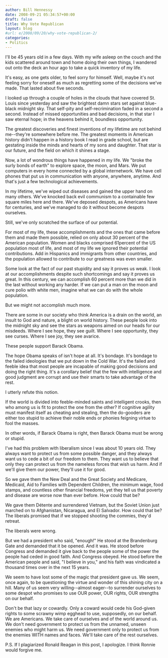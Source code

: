 ```yaml
---
author: Bill Hennessy
date: 2008-09-21 05:34:57+00:00
draft: false
title: Why Vote Republican
layout: blog
#url: e/2008/09/20/why-vote-republican-2/
categories:
- Politics
---
```


I'll be 45 years old in a few days. With my wife asleep on the couch and the kids scattered around town and home doing their own things, I wandered out onto the deck an hour ago to take a quick inventory of my life. 

It's easy, as one gets older, to feel sorry for himself. Well, maybe it's not feeling sorry for oneself as much as regretting some of the decisions we've made. That lasted about five seconds.

I looked up through a couple of holes in the clouds that have covered St. Louis since yesterday and saw the brightest damn stars set against blue-black midnight sky. That self-pity and self-recrimination faded in a second a second. Instead of missed opportunities and bad decisions, in that star I saw eternal hope; in the heavens behind it, boundless opportunity.

The greatest discoveries and finest inventions of my lifetime are not behind me--they're somewhere before me. The greatest moments in American history didn't happen in a history book I read in grade school, but are gestating inside the minds and hearts of my sons and daughter. That star is our future, and the field on which it shines a stage.

Now, a lot of wondrous things have happened in my life. We "broke the surly bonds of earth" to explore space, the moon, and Mars. We put computers in every home connected by a global internetwork. We have cell phones that put us in communication with anyone, anywhere, anytime. And that's just a few technological achievements.

In my lifetime, we've wiped out diseases and gained the upper hand on many others. We've knocked back evil communism to a containable few square miles here and there. We've deposed despots, as Americans have for centuries, and we've managed to do it without become despots ourselves.

Still, we've only scratched the surface of our potential.

For most of my life, these accomplishments and the ones that came before them and made them possible, relied on only about 30 percent of the American population. Women and blacks comprised 61percent of the US population most of life, and most of my life we ignored their potential contributions. Add in Hispanics and immigrants from other countries, and the population allowed to contribute to our greatness was even smaller.

Some look at the fact of our past stupidity and say it proves us weak. I look at our accomplishments despite such shortcomings and say it proves us great. In this century, we can accomplish 60 percent more than we did in the last without working any harder. If we can put a man on the moon and cure polio with white men, imagine what we can do with the whole population.

But we might not accomplish much more.

There are some in our society who think America is a drain on the world, an insult to God and nature, a blight on world history. These people look into the midnight sky and see the stars as weapons aimed on our heads for our misdeeds. Where I see hope, they see guilt. Where I see opportunity, they see curses. Where I see joy, they see avarice.

These people support Barack Obama. 

The hope Obama speaks of isn't hope at all. It's bondage. It's bondage to the failed ideologies that we put down in the Cold War. It's the failed and feeble idea that most people are incapable of making good decisions and doing the right thing. It's a corollary belief that the few with intelligence and good judgment are corrupt and use their smarts to take advantage of the rest. 

I utterly refute this notion.

If the world is divided into feeble-minded saints and intelligent crooks, then who among us is fit to protect the one from the other? If cognitive agility must manifest itself as cheating and stealing, then the do-gooders are either too stupid to achieve their noble ends or phonies feigning virtue to fool the masses.

In other words, if Barack Obama is right, then Barack Obama must be wrong or stupid.

I've had this problem with liberalism since I was about 10 years old. They always want to protect us from some possible danger, and they always want us to cede a bit of our freedom to them. They want us to believe that only they can protect us from the nameless forces that wish us harm. And if we'll give them our power, they'll use it for good. 

So we gave them the New Deal and the Great Society and Medicare, Medicaid, Aid to Families with Dependent Children, the minimum wage, food stamps, and countless other financial freedoms, yet they tell us that poverty and disease are worse now than ever before. How could that be?

We gave them Détente and surrendered Vietnam, but the Soviet Union just marched on to Afghanistan, Nicaragua, and El Salvador. How could that be? The liberals promised that if we stopped shooting the commies, they'd retreat. 

The liberals were wrong. 

But we had a president who said, "enough!" He stood at the Brandenburg Gate and demanded that it be opened. And it was. He stood before Congress and demanded it give back to the people some of the power the people had ceded in good faith. And Congress obeyed. He stood before the American people and said, "I believe in you," and his faith was vindicated a thousand times over in the next 15 years.

We seem to have lost some of the magic that president gave us. We seem, once again, to be questioning the virtue and wonder of this shining city on a hill. Many of us seem very willing--almost eager--to surrender ourselves to some despot who promises to use OUR power, OUR rights, OUR strengths on our behalf.

Don't be that lazy or cowardly. Only a coward would cede his God-given rights to some scrawny wimp egghead to use, supposedly, on our behalf. We are Americans. We take care of ourselves and of the world around us. We don't need government to protect us from the unnamed, unseen enemies who might harm us. We need government only to protect us from the enemies WITH names and faces. We'll take care of the rest ourselves. 

P.S. If I plagiarized Ronald Reagan in this post, I apologize. I think Ronnie would forgive me. 
